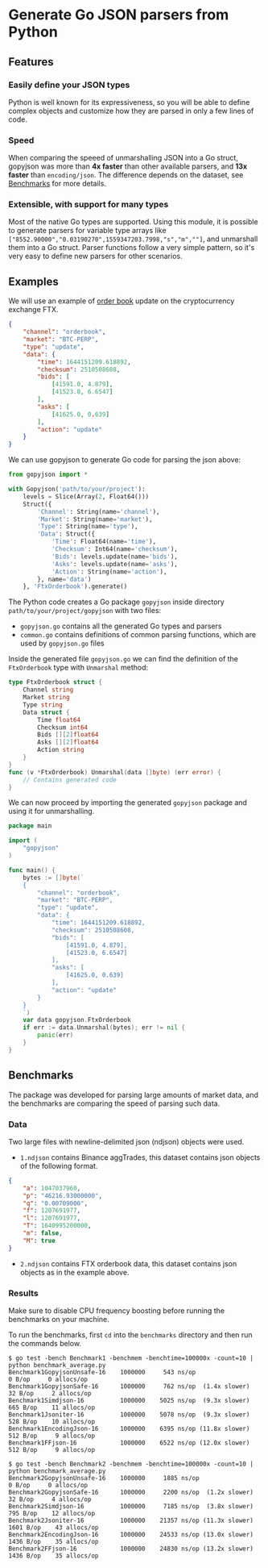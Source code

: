 # Generate Go JSON parsers from Python
## Features
### Easily define your JSON types
Python is well known for its expressiveness, so you will be able to define complex objects and customize how they are parsed in only a few lines of code.
### Speed
When comparing the speeed of unmarshalling JSON into a Go struct, gopyjson was more than **4x faster** than other available parsers, and **13x faster** than `encoding/json`.
The difference depends on the dataset, see [Benchmarks](#benchmarks) for more details.
### Extensible, with support for many types
Most of the native Go types are supported.
Using this module, it is possible to generate parsers for variable type arrays like `["8552.90000","0.03190270",1559347203.7998,"s","m",""]`, and unmarshall them into a Go struct.
Parser functions follow a very simple pattern, so it's very easy to define new parsers for other scenarios.
## Examples
We will use an example of [order book](https://en.wikipedia.org/wiki/Order_book) update on the cryptocurrency exchange FTX.
```json
{
    "channel": "orderbook",
    "market": "BTC-PERP",
    "type": "update",
    "data": {
        "time": 1644151209.618892,
        "checksum": 2510508608,
        "bids": [
            [41591.0, 4.879],
            [41523.0, 6.6547]
        ],
        "asks": [
            [41625.0, 0.639]
        ],
        "action": "update"
    }
}
```
We can use gopyjson to generate Go code for parsing the json above:
```python
from gopyjson import *

with Gopyjson('path/to/your/project'):
    levels = Slice(Array(2, Float64()))
    Struct({
        'Channel': String(name='channel'),
        'Market': String(name='market'),
        'Type': String(name='type'),
        'Data': Struct({
            'Time': Float64(name='time'),
            'Checksum': Int64(name='checksum'),
            'Bids': levels.update(name='bids'),
            'Asks': levels.update(name='asks'),
            'Action': String(name='action'),
        }, name='data')
    }, 'FtxOrderbook').generate()
```
The Python code creates a Go package `gopyjson` inside directory `path/to/your/project/gopyjson` with two files:
- `gopyjson.go` contains all the generated Go types and parsers
- `common.go` contains definitions of common parsing functions, which are used by `gopyjson.go` files

Inside the generated file `gopyjson.go` we can find the definition of the `FtxOrderbook` type with `Unmarshal` method:
```go
type FtxOrderbook struct {
    Channel string
    Market string
    Type string
    Data struct {
        Time float64
        Checksum int64
        Bids [][2]float64
        Asks [][2]float64
        Action string
    }
}
func (v *FtxOrderbook) Unmarshal(data []byte) (err error) {
    // Contains generated code
}
```
We can now proceed by importing the generated `gopyjson` package and using it for unmarshalling.
```go
package main

import (
    "gopyjson"
)

func main() {
    bytes := []byte(`
    {
        "channel": "orderbook",
        "market": "BTC-PERP",
        "type": "update",
        "data": {
            "time": 1644151209.618892,
            "checksum": 2510508608,
            "bids": [
                [41591.0, 4.879],
                [41523.0, 6.6547]
            ],
            "asks": [
                [41625.0, 0.639]
            ],
            "action": "update"
        }
    }
    `)
    var data gopyjson.FtxOrderbook
    if err := data.Unmarshal(bytes); err != nil {
        panic(err)
    }
}
```
## Benchmarks
The package was developed for parsing large amounts of market data, and the benchmarks are comparing the speed of parsing such data.
### Data
Two large files with newline-delimited json (ndjson) objects were used.

- `1.ndjson` contains Binance aggTrades, this dataset contains json objects of the following format.
```json
{
    "a": 1047037960,
    "p": "46216.93000000",
    "q": "0.00709000",
    "f": 1207691977,
    "l": 1207691977,
    "T": 1640995200000,
    "m": false,
    "M": true
}
```
- `2.ndjson` contains FTX orderbook data, this dataset contains json objects as in the example above.
### Results
Make sure to disable CPU frequency boosting before running the benchmarks on your machine.

To run the benchmarks, first `cd` into the `benchmarks` directory and then run the commands below.
```
$ go test -bench Benchmark1 -benchmem -benchtime=100000x -count=10 | python benchmark_average.py
Benchmark1GopyjsonUnsafe-16    1000000     543 ns/op                     0 B/op     0 allocs/op
Benchmark1GopyjsonSafe-16      1000000     762 ns/op  (1.4x slower)     32 B/op     2 allocs/op
Benchmark1Simdjson-16          1000000    5025 ns/op  (9.3x slower)    665 B/op    11 allocs/op
Benchmark1Jsoniter-16          1000000    5078 ns/op  (9.3x slower)    528 B/op    10 allocs/op
Benchmark1EncodingJson-16      1000000    6395 ns/op (11.8x slower)    512 B/op     9 allocs/op
Benchmark1FFjson-16            1000000    6522 ns/op (12.0x slower)    512 B/op     9 allocs/op
```
```
$ go test -bench Benchmark2 -benchmem -benchtime=100000x -count=10 | python benchmark_average.py
Benchmark2GopyjsonUnsafe-16    1000000     1885 ns/op                      0 B/op     0 allocs/op
Benchmark2GopyjsonSafe-16      1000000     2200 ns/op  (1.2x slower)      32 B/op     4 allocs/op
Benchmark2Simdjson-16          1000000     7185 ns/op  (3.8x slower)     795 B/op    12 allocs/op
Benchmark2Jsoniter-16          1000000    21357 ns/op (11.3x slower)    1601 B/op    43 allocs/op
Benchmark2EncodingJson-16      1000000    24533 ns/op (13.0x slower)    1436 B/op    35 allocs/op
Benchmark2FFjson-16            1000000    24830 ns/op (13.2x slower)    1436 B/op    35 allocs/op
```